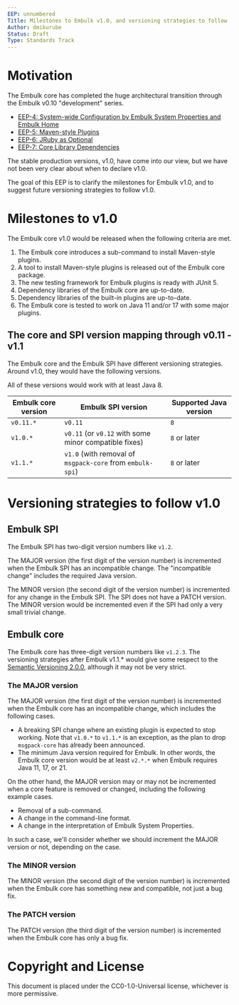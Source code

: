 ```yaml
---
EEP: unnumbered
Title: Milestones to Embulk v1.0, and versioning strategies to follow
Author: dmikurube
Status: Draft
Type: Standards Track
---
```


Motivation
===========

The Embulk core has completed the huge architectural transition through the Embulk v0.10 "development" series.

* [EEP-4: System-wide Configuration by Embulk System Properties and Embulk Home](./eep-0004.md)
* [EEP-5: Maven-style Plugins](./eep-0005.md)
* [EEP-6: JRuby as Optional](./eep-0006.md)
* [EEP-7: Core Library Dependencies](./eep-0007.md)

The stable production versions, v1.0, have come into our view, but we have not been very clear about when to declare v1.0.

The goal of this EEP is to clarify the milestones for Embulk v1.0, and to suggest future versioning strategies to follow v1.0.

Milestones to v1.0
===================

The Embulk core v1.0 would be released when the following criteria are met.

1. The Embulk core introduces a sub-command to install Maven-style plugins.
2. A tool to install Maven-style plugins is released out of the Embulk core package.
3. The new testing framework for Embulk plugins is ready with JUnit 5.
4. Dependency libraries of the Embulk core are up-to-date.
5. Dependency libraries of the built-in plugins are up-to-date.
6. The Embulk core is tested to work on Java 11 and/or 17 with some major plugins.

The core and SPI version mapping through v0.11 - v1.1
------------------------------------------------------

The Embulk core and the Embulk SPI have different versioning strategies. Around v1.0, they would have the following versions.

All of these versions would work with at least Java 8.

| Embulk core version | Embulk SPI version                                        | Supported Java version |
| ------------------- | --------------------------------------------------------- | ---------------------- |
| `v0.11.*`           | `v0.11`                                                   | `8`                    |
| `v1.0.*`            | `v0.11` (or `v0.12` with some minor compatible fixes)     | `8` or later           |
| `v1.1.*`            | `v1.0` (with removal of `msgpack-core` from `embulk-spi`) | `8` or later           |

Versioning strategies to follow v1.0
=====================================

Embulk SPI
------------

The Embulk SPI has two-digit version numbers like `v1.2`.

The MAJOR version (the first digit of the version number) is incremented when the Embulk SPI has an incompatible change. The "incompatible change" includes the required Java version.

The MINOR version (the second digit of the version number) is incremented for any change in the Embulk SPI. The SPI does not have a PATCH version. The MINOR version would be incremented even if the SPI had only a very small trivial change.

Embulk core
------------

The Embulk core has three-digit version numbers like `v1.2.3`. The versioning strategies after Embulk v1.1.* would give some respect to the [Semantic Versioning 2.0.0](https://semver.org/spec/v2.0.0.html), although it may not be very strict.

### The MAJOR version

The MAJOR version (the first digit of the version number) is incremented when the Embulk core has an incompatible change, which includes the following cases.

* A breaking SPI change where an existing plugin is expected to stop working. Note that `v1.0.*` to `v1.1.*` is an exception, as the plan to drop `msgpack-core` has already been announced.
* The minimum Java version required for Embulk. In other words, the Embulk core version would be at least `v2.*.*` when Embulk requires Java 11, 17, or 21.

On the other hand, the MAJOR version may or may not be incremented when a core feature is removed or changed, including the following example cases.

* Removal of a sub-command.
* A change in the command-line format.
* A change in the interpretation of Embulk System Properties.

In such a case, we'll consider whether we should increment the MAJOR version or not, depending on the case.

### The MINOR version

The MINOR version (the second digit of the version number) is incremented when the Embulk core has something new and compatible, not just a bug fix.

### The PATCH version

The PATCH version (the third digit of the version number) is incremented when the Embulk core has only a bug fix.

Copyright and License
======================

This document is placed under the CC0-1.0-Universal license, whichever is more permissive.
